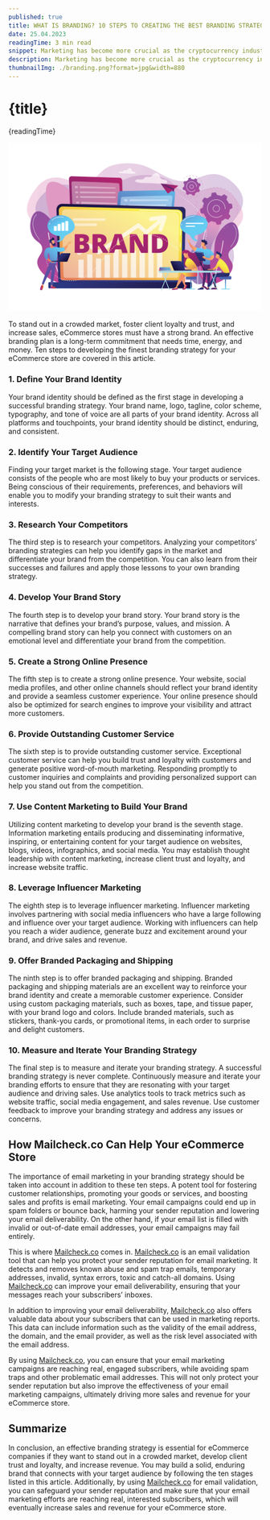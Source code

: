 ```yaml
---
published: true
title: WHAT IS BRANDING? 10 STEPS TO CREATING THE BEST BRANDING STRATEGY FOR YOUR ECOMMERCE STORE
date: 25.04.2023
readingTime: 3 min read
snippet: Marketing has become more crucial as the cryptocurrency industry develops and expands for businesses operating in this market.
description: Marketing has become more crucial as the cryptocurrency industry develops and expands for businesses operating in this market.
thumbnailImg: ./branding.png?format=jpg&width=880
---
```


# {title}

{readingTime}

![BRANDING](./branding.png?format=webp;jpg;png;avif&srcset&width=880)

To stand out in a crowded market, foster client loyalty and trust, and increase sales, eCommerce stores must have a strong brand. An effective branding plan is a long-term commitment that needs time, energy, and money. Ten steps to developing the finest branding strategy for your eCommerce store are covered in this article.

### 1\. Define Your Brand Identity

Your brand identity should be defined as the first stage in developing a successful branding strategy. Your brand name, logo, tagline, color scheme, typography, and tone of voice are all parts of your brand identity. Across all platforms and touchpoints, your brand identity should be distinct, enduring, and consistent.

### 2\. Identify Your Target Audience

Finding your target market is the following stage. Your target audience consists of the people who are most likely to buy your products or services. Being conscious of their requirements, preferences, and behaviors will enable you to modify your branding strategy to suit their wants and interests.

### 3\. Research Your Competitors

The third step is to research your competitors. Analyzing your competitors’ branding strategies can help you identify gaps in the market and differentiate your brand from the competition. You can also learn from their successes and failures and apply those lessons to your own branding strategy.

### 4\. Develop Your Brand Story

The fourth step is to develop your brand story. Your brand story is the narrative that defines your brand’s purpose, values, and mission. A compelling brand story can help you connect with customers on an emotional level and differentiate your brand from the competition.

### 5\. Create a Strong Online Presence

The fifth step is to create a strong online presence. Your website, social media profiles, and other online channels should reflect your brand identity and provide a seamless customer experience. Your online presence should also be optimized for search engines to improve your visibility and attract more customers.

### 6\. Provide Outstanding Customer Service

The sixth step is to provide outstanding customer service. Exceptional customer service can help you build trust and loyalty with customers and generate positive word-of-mouth marketing. Responding promptly to customer inquiries and complaints and providing personalized support can help you stand out from the competition.

### 7\. Use Content Marketing to Build Your Brand

Utilizing content marketing to develop your brand is the seventh stage. Information marketing entails producing and disseminating informative, inspiring, or entertaining content for your target audience on websites, blogs, videos, infographics, and social media. You may establish thought leadership with content marketing, increase client trust and loyalty, and increase website traffic.

### 8\. Leverage Influencer Marketing

The eighth step is to leverage influencer marketing. Influencer marketing involves partnering with social media influencers who have a large following and influence over your target audience. Working with influencers can help you reach a wider audience, generate buzz and excitement around your brand, and drive sales and revenue.

### 9\. Offer Branded Packaging and Shipping

The ninth step is to offer branded packaging and shipping. Branded packaging and shipping materials are an excellent way to reinforce your brand identity and create a memorable customer experience. Consider using custom packaging materials, such as boxes, tape, and tissue paper, with your brand logo and colors. Include branded materials, such as stickers, thank-you cards, or promotional items, in each order to surprise and delight customers.

### 10\. Measure and Iterate Your Branding Strategy

The final step is to measure and iterate your branding strategy. A successful branding strategy is never complete. Continuously measure and iterate your branding efforts to ensure that they are resonating with your target audience and driving sales. Use analytics tools to track metrics such as website traffic, social media engagement, and sales revenue. Use customer feedback to improve your branding strategy and address any issues or concerns.

## How Mailcheck.co Can Help Your eCommerce Store

The importance of email marketing in your branding strategy should be taken into account in addition to these ten steps. A potent tool for fostering customer relationships, promoting your goods or services, and boosting sales and profits is email marketing. Your email campaigns could end up in spam folders or bounce back, harming your sender reputation and lowering your email deliverability. On the other hand, if your email list is filled with invalid or out-of-date email addresses, your email campaigns may fail entirely.

This is where [Mailcheck.co](/) comes in. [Mailcheck.co](/) is an email validation tool that can help you protect your sender reputation for email marketing. It detects and removes known abuse and spam trap emails, temporary addresses, invalid, syntax errors, toxic and catch-all domains. Using [Mailcheck.co](/) can improve your email deliverability, ensuring that your messages reach your subscribers’ inboxes.

In addition to improving your email deliverability, [Mailcheck.co](/) also offers valuable data about your subscribers that can be used in marketing reports. This data can include information such as the validity of the email address, the domain, and the email provider, as well as the risk level associated with the email address.

By using [Mailcheck.co](/), you can ensure that your email marketing campaigns are reaching real, engaged subscribers, while avoiding spam traps and other problematic email addresses. This will not only protect your sender reputation but also improve the effectiveness of your email marketing campaigns, ultimately driving more sales and revenue for your eCommerce store.

## Summarize

In conclusion, an effective branding strategy is essential for eCommerce companies if they want to stand out in a crowded market, develop client trust and loyalty, and increase revenue. You may build a solid, enduring brand that connects with your target audience by following the ten stages listed in this article. Additionally, by using [Mailcheck.co](/) for email validation, you can safeguard your sender reputation and make sure that your email marketing efforts are reaching real, interested subscribers, which will eventually increase sales and revenue for your eCommerce store.

